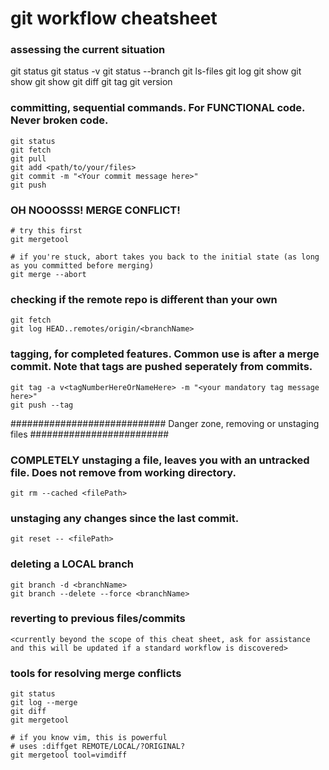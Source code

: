 # git workflow cheatsheet

### assessing the current situation
git status
git status -v
git status --branch
git ls-files
git log
git show
git show <tagName>
git show <first5or10digitsOfCommitHash>
git diff
git tag
git version

### committing, sequential commands. For FUNCTIONAL code. Never broken code.
``` console
git status
git fetch
git pull
git add <path/to/your/files>
git commit -m "<Your commit message here>"
git push
```

### OH NOOOSSS! MERGE CONFLICT!
``` console
# try this first
git mergetool

# if you're stuck, abort takes you back to the initial state (as long as you committed before merging)
git merge --abort
```

### checking if the remote repo is different than your own
``` console
git fetch
git log HEAD..remotes/origin/<branchName>
```

### tagging, for completed features. Common use is after a merge commit. Note that tags are pushed seperately from commits.
``` console 
git tag -a v<tagNumberHereOrNameHere> -m "<your mandatory tag message here>"
git push --tag
```

############################ Danger zone, removing or unstaging files #########################

### COMPLETELY unstaging a file, leaves you with an untracked file. Does not remove from working directory.
``` console
git rm --cached <filePath>
```

### unstaging any changes since the last commit.
``` console
git reset -- <filePath>
```

### deleting a LOCAL branch
``` console
git branch -d <branchName>
git branch --delete --force <branchName>
```

### reverting to previous files/commits
``` console
<currently beyond the scope of this cheat sheet, ask for assistance and this will be updated if a standard workflow is discovered>
```

### tools for resolving merge conflicts
``` console
git status
git log --merge
git diff
git mergetool

# if you know vim, this is powerful
# uses :diffget REMOTE/LOCAL/?ORIGINAL? 
git mergetool tool=vimdiff

```
